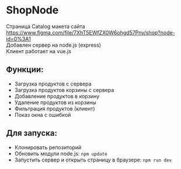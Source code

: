 # ShopNode

Страница Catalog макета сайта https://www.figma.com/file/7XhT5EWfZX0W6ohgd57Pny/shop?node-id=0%3A1 <br>
Добавлен сервер на node.js (express) <br>
Клиент работает на vue.js <br>

## Функции:
- Загрузка продуктов с сервера
- Загрузка продуктов корзины с сервера
- Добавление продуктов в корзину
- Удаление продуктов из корзины
- Фильтрация продуктов (клиент)
- Показ окна с ошибкой

## Для запуска:
- Клонировать репозиторий
- Обновить модули node.js: `npm update`
- Запустить сервер и открыть страницу в браузере: `npm run dev`
